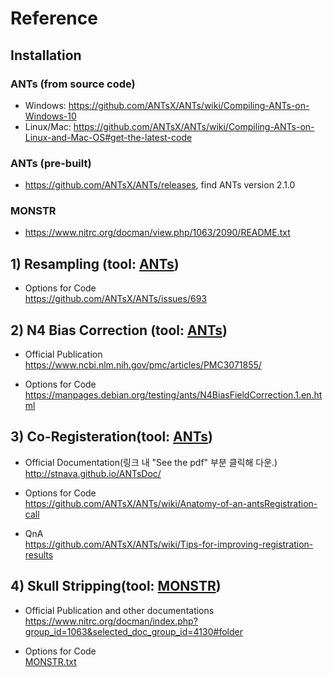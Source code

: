 # Reference

## Installation
### ANTs (from source code)
- Windows: https://github.com/ANTsX/ANTs/wiki/Compiling-ANTs-on-Windows-10
- Linux/Mac: https://github.com/ANTsX/ANTs/wiki/Compiling-ANTs-on-Linux-and-Mac-OS#get-the-latest-code

### ANTs (pre-built)
- https://github.com/ANTsX/ANTs/releases, find ANTs version 2.1.0

### MONSTR
- https://www.nitrc.org/docman/view.php/1063/2090/README.txt


## 1) Resampling (tool: [ANTs](https://github.com/ANTsX/ANTs))
- Options for Code \
https://github.com/ANTsX/ANTs/issues/693

## 2) N4 Bias Correction (tool: [ANTs](https://github.com/ANTsX/ANTs))
- Official Publication \
https://www.ncbi.nlm.nih.gov/pmc/articles/PMC3071855/

- Options for Code \
https://manpages.debian.org/testing/ants/N4BiasFieldCorrection.1.en.html

## 3) Co-Registeration(tool: [ANTs](https://github.com/ANTsX/ANTs)) 
- Official Documentation(링크 내 "See the pdf" 부분 클릭해 다운.) \
http://stnava.github.io/ANTsDoc/

- Options for Code \
https://github.com/ANTsX/ANTs/wiki/Anatomy-of-an-antsRegistration-call

- QnA \
https://github.com/ANTsX/ANTs/wiki/Tips-for-improving-registration-results

## 4) Skull Stripping(tool: [MONSTR](https://www.nitrc.org/projects/monstr)) 
- Official Publication and other documentations \
https://www.nitrc.org/docman/index.php?group_id=1063&selected_doc_group_id=4130#folder

- Options for Code \
[MONSTR.txt](readme_img/MONSTR.txt)
